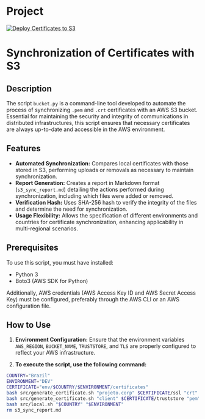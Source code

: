 # Project

[![Deploy Certificates to S3](https://github.com/lisboajeff/bucket/actions/workflows/update_bucket.yml/badge.svg)](https://github.com/lisboajeff/bucket/actions/workflows/update_bucket.yml)

# Synchronization of Certificates with S3

## Description

The script `bucket.py` is a command-line tool developed to automate the process of synchronizing `.pem` and `.crt`
certificates with an AWS S3 bucket. Essential for maintaining the security and integrity of communications in
distributed infrastructures, this script ensures that necessary certificates are always up-to-date and accessible in the
AWS environment.

## Features

- **Automated Synchronization:** Compares local certificates with those stored in S3, performing uploads or removals as
  necessary to maintain synchronization.
- **Report Generation:** Creates a report in Markdown format (`s3_sync_report.md`) detailing the actions performed
  during synchronization, including which files were added or removed.
- **Verification Hash:** Uses SHA-256 hash to verify the integrity of the files and determine the need for
  synchronization.
- **Usage Flexibility:** Allows the specification of different environments and countries for certificate
  synchronization, enhancing applicability in multi-regional scenarios.

## Prerequisites

To use this script, you must have installed:

- Python 3
- Boto3 (AWS SDK for Python)

Additionally, AWS credentials (AWS Access Key ID and AWS Secret Access Key) must be configured, preferably through the
AWS CLI or an AWS configuration file.

## How to Use

1. **Environment Configuration:**
   Ensure that the environment variables `AWS_REGION`, `BUCKET_NAME`, `TRUSTSTORE`, and `TLS` are properly configured to
   reflect your AWS infrastructure.

2. **To execute the script, use the following command:**

```bash
COUNTRY="Brazil"
ENVIRONMENT="DEV"
CERTIFICATE="env/$COUNTRY/$ENVIRONMENT/certificates"
bash src/generate_certificate.sh "projeto.corp" $CERTIFICATE/ssl "crt"
bash src/generate_certificate.sh "client" $CERTIFICATE/truststore "pem"
bash src/local.sh "$COUNTRY" "$ENVIRONMENT"
rm s3_sync_report.md
```